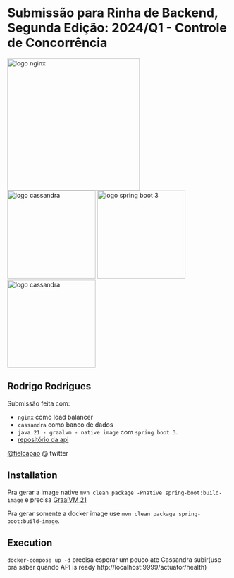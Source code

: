 # Submissão para Rinha de Backend, Segunda Edição: 2024/Q1 - Controle de Concorrência


<img src="https://upload.wikimedia.org/wikipedia/commons/c/c5/Nginx_logo.svg" alt="logo nginx" width="300" height="auto">
<br />
<img src="https://upload.wikimedia.org/wikipedia/commons/f/f1/GraalVM_Logo_RGB.svg" alt="logo cassandra" width="200" height="auto">
<img src="https://upload.wikimedia.org/wikipedia/commons/7/79/Spring_Boot.svg" alt="logo spring boot 3" width="200" height="auto">
<img src="https://upload.wikimedia.org/wikipedia/commons/5/5e/Cassandra_logo.svg" alt="logo cassandra" width="200" height="auto">

## Rodrigo Rodrigues
Submissão feita com:
- `nginx` como load balancer
- `cassandra` como banco de dados
- `java 21 - graalvm - native image` com `spring boot 3`.
- [repositório da api](https://github.com/rodrigorodrigues/rinha-de-backend-2024-q1-javaslow-spring)

[@fielcapao](https://twitter.com/fielcapao) @ twitter


## Installation

Pra gerar a image native `mvn clean package -Pnative spring-boot:build-image` e precisa [GraalVM 21](https://www.graalvm.org/downloads/)

Pra gerar somente a docker image use `mvn clean package spring-boot:build-image`.

## Execution

`docker-compose up -d` precisa esperar um pouco ate Cassandra subir(use pra saber quando API is ready http://localhost:9999/actuator/health)